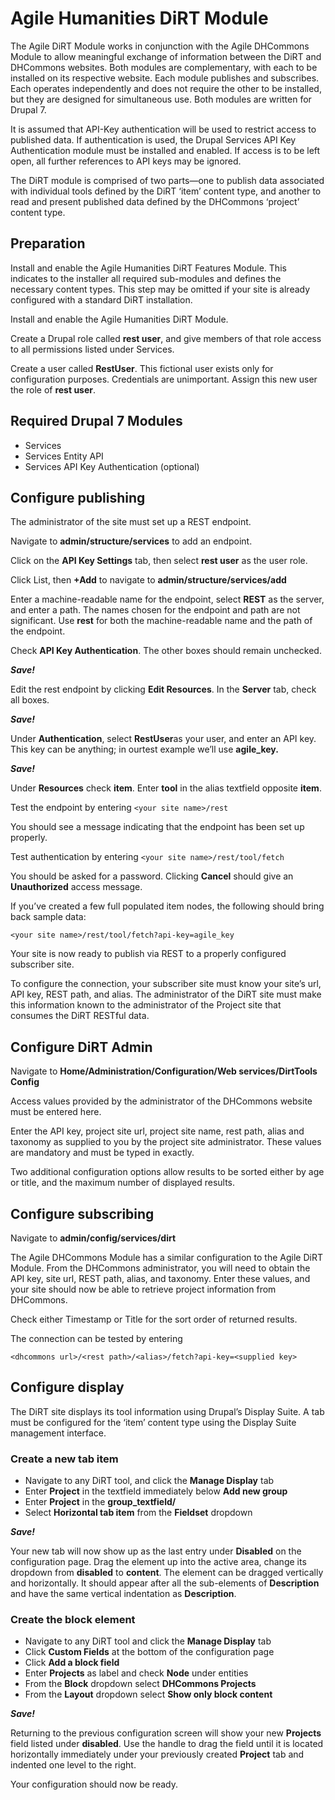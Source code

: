 # Agile Humanities DiRT Module

The Agile DiRT Module works in conjunction with the Agile DHCommons Module to allow meaningful exchange of information between the DiRT and DHCommons websites. Both modules are complementary, with each to be installed on its respective website. Each module publishes and subscribes. Each operates independently and does not require the other to be installed, but they are designed for simultaneous use. Both modules are written for Drupal 7.

It is assumed that API-Key authentication will be used to restrict access to published data. If authentication is used, the Drupal Services API Key Authentication module must be installed and enabled. If access is to be left open, all further references to API keys may be ignored.

The DiRT module is comprised of two parts&mdash;one to publish data associated with individual tools defined by the DiRT ‘item’ content type, and another to read and present published data defined by the DHCommons ‘project’ content type.

## Preparation

Install and enable the Agile Humanities DiRT Features Module. This indicates to the installer all required sub-modules and defines the necessary content types. This step may be omitted if your site is already configured with a standard DiRT installation.

Install and enable the Agile Humanities DiRT Module.

Create a Drupal role called **rest user**, and give members of that role access to all permissions listed under Services.

Create a user called **RestUser**.  This fictional user exists only for configuration purposes. Credentials are unimportant. Assign this new user the role of **rest user**.

## Required Drupal 7 Modules
- Services
- Services Entity API
- Services API Key Authentication (optional)

## Configure publishing

The administrator of the site must set up a REST endpoint.

Navigate to **admin/structure/services** to add an endpoint.

Click on the **API Key Settings** tab, then select **rest user** as the user role.

Click List, then **+Add** to navigate to **admin/structure/services/add**

Enter a machine-readable name for the endpoint, select **REST** as the server, and enter a path. The names chosen for the endpoint and path are not significant. Use **rest** for both the machine-readable name and the path of the endpoint.

Check **API Key Authentication**. The other boxes should remain unchecked.

**_Save!_**

Edit the rest endpoint by clicking **Edit Resources**. In the **Server** tab, check all boxes.

**_Save!_**

Under **Authentication**, select **RestUser**as your user, and enter an API key. This key can be anything; in ourtest example we’ll use **agile_key.**

**_Save!_**

Under **Resources** check **item**. Enter **tool** in the alias textfield opposite **item**.

Test the endpoint by entering `<your site name>/rest`

You should see a message indicating that the endpoint has been  set up properly.

Test authentication by entering `<your site name>/rest/tool/fetch`

You should be asked for a password. Clicking **Cancel** should give an **Unauthorized** access message.

If you’ve created a few full populated item nodes, the following should bring back sample data:

`<your site name>/rest/tool/fetch?api-key=agile_key`

Your site is now ready to publish via REST to a properly configured subscriber site.

To configure the connection, your subscriber site must know your site’s url, API key, REST path, and alias. The administrator of the DiRT site must make this information known to the administrator of the Project site that consumes the DiRT RESTful data.

## Configure DiRT Admin

Navigate to **Home/Administration/Configuration/Web services/DirtTools Config**

Access values provided by the administrator of the DHCommons website must be entered here.

Enter the API key, project site url, project site name, rest path, alias and taxonomy as supplied to you by the project site administrator. These values are mandatory and must be typed in exactly.

Two additional configuration options allow results to be sorted either by age or title, and the maximum number of displayed results.

## Configure subscribing

Navigate to **admin/config/services/dirt**

The Agile DHCommons Module has a similar configuration to the Agile DiRT Module. From the DHCommons administrator, you will need to obtain the API key, site url, REST path, alias, and taxonomy. Enter these values, and your site should now be able to retrieve project information from DHCommons.

Check either Timestamp or Title for the sort order of returned results.

The connection can be tested by entering

`<dhcommons url>/<rest path>/<alias>/fetch?api-key=<supplied key>`

## Configure display

The DiRT site displays its tool information using Drupal’s Display Suite. A tab must be configured for the ‘item’ content type using the Display Suite management interface.

### Create a new tab item  

- Navigate to any DiRT tool, and click the **Manage Display** tab
- Enter **Project** in the textfield immediately below **Add new group**
- Enter **Project** in the **group_textfield/**
- Select **Horizontal tab item** from the **Fieldset** dropdown

**_Save!_**

Your new tab will now show up as the last entry under **Disabled** on the configuration page. Drag the element up into the active area, change its dropdown from **disabled** to **content**. The element can be dragged vertically and horizontally. It should appear after all the sub-elements of **Description** and have the same vertical indentation as **Description**.

### Create the block element

- Navigate to any DiRT tool and click the **Manage Display** tab
- Click **Custom Fields** at the bottom of the configuration page
- Click **Add a block field**
- Enter **Projects** as label and check **Node** under entities
- From the **Block** dropdown select **DHCommons Projects**
- From the **Layout** dropdown select  **Show only block content**

**_Save!_**

Returning to the previous configuration screen will show your new **Projects** field listed under **disabled**. Use the handle to drag the field until it is located horizontally immediately under your previously created **Project** tab and indented one level to the right.

Your configuration should now be ready.
